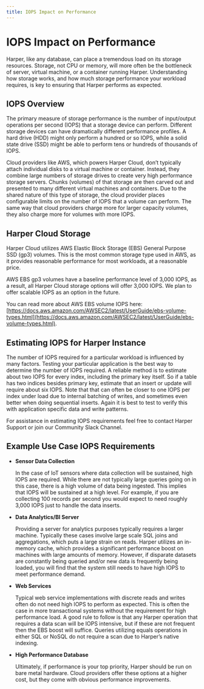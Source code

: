```yaml
---
title: IOPS Impact on Performance
---
```


# IOPS Impact on Performance

Harper, like any database, can place a tremendous load on its storage resources. Storage, not CPU or memory, will more often be the bottleneck of server, virtual machine, or a container running Harper. Understanding how storage works, and how much storage performance your workload requires, is key to ensuring that Harper performs as expected.

## IOPS Overview

The primary measure of storage performance is the number of input/output operations per second (IOPS) that a storage device can perform. Different storage devices can have dramatically different performance profiles. A hard drive (HDD) might only perform a hundred or so IOPS, while a solid state drive (SSD) might be able to perform tens or hundreds of thousands of IOPS.

Cloud providers like AWS, which powers Harper Cloud, don’t typically attach individual disks to a virtual machine or container. Instead, they combine large numbers of storage drives to create very high performance storage servers. Chunks (volumes) of that storage are then carved out and presented to many different virtual machines and containers. Due to the shared nature of this type of storage, the cloud provider places configurable limits on the number of IOPS that a volume can perform. The same way that cloud providers charge more for larger capacity volumes, they also charge more for volumes with more IOPS.

## Harper Cloud Storage

Harper Cloud utilizes AWS Elastic Block Storage (EBS) General Purpose SSD (gp3) volumes. This is the most common storage type used in AWS, as it provides reasonable performance for most workloads, at a reasonable price.

AWS EBS gp3 volumes have a baseline performance level of 3,000 IOPS, as a result, all Harper Cloud storage options will offer 3,000 IOPS. We plan to offer scalable IOPS as an option in the future.

You can read more about AWS EBS volume IOPS here: [https://docs.aws.amazon.com/AWSEC2/latest/UserGuide/ebs-volume-types.html](https://docs.aws.amazon.com/AWSEC2/latest/UserGuide/ebs-volume-types.html).

## Estimating IOPS for Harper Instance

The number of IOPS required for a particular workload is influenced by many factors. Testing your particular application is the best way to determine the number of IOPS required. A reliable method is to estimate about two IOPS for every index, including the primary key itself. So if a table has two indices besides primary key, estimate that an insert or update will require about six IOPS. Note that that can often be closer to one IOPS per index under load due to internal batching of writes, and sometimes even better when doing sequential inserts. Again it is best to test to verify this with application specific data and write patterns.

For assistance in estimating IOPS requirements feel free to contact Harper Support or join our Community Slack Channel.

## Example Use Case IOPS Requirements

- **Sensor Data Collection**

  In the case of IoT sensors where data collection will be sustained, high IOPS are required. While there are not typically large queries going on in this case, there is a high volume of data being ingested. This implies that IOPS will be sustained at a high level. For example, if you are collecting 100 records per second you would expect to need roughly 3,000 IOPS just to handle the data inserts.

- **Data Analytics/BI Server**

  Providing a server for analytics purposes typically requires a larger machine. Typically these cases involve large scale SQL joins and aggregations, which puts a large strain on reads. Harper utilizes an in-memory cache, which provides a significant performance boost on machines with large amounts of memory. However, if disparate datasets are constantly being queried and/or new data is frequently being loaded, you will find that the system still needs to have high IOPS to meet performance demand.

- **Web Services**

  Typical web service implementations with discrete reads and writes often do not need high IOPS to perform as expected. This is often the case in more transactional systems without the requirement for high performance load. A good rule to follow is that any Harper operation that requires a data scan will be IOPS intensive, but if these are not frequent then the EBS boost will suffice. Queries utilizing equals operations in either SQL or NoSQL do not require a scan due to Harper’s native indexing.

- **High Performance Database**

  Ultimately, if performance is your top priority, Harper should be run on bare metal hardware. Cloud providers offer these options at a higher cost, but they come with obvious performance improvements.
